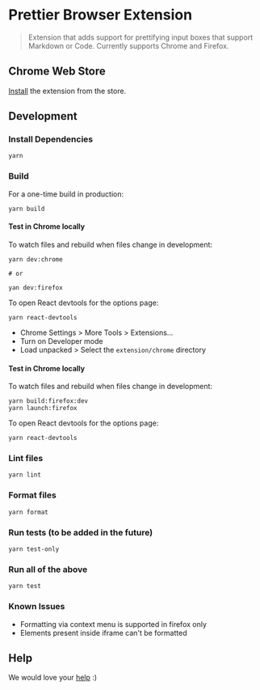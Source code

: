 # Prettier Browser Extension

> Extension that adds support for prettifying input boxes that support Markdown or Code. Currently supports Chrome and Firefox.

## Chrome Web Store

[Install](https://chrome.google.com/webstore/detail/prettier/fbcfnmplppajblbmdehballiekfgdkhp) the extension from the store.

## Development

### Install Dependencies

```
yarn
```

### Build

For a one-time build in production:

```
yarn build
```

#### Test in Chrome locally

To watch files and rebuild when files change in development:

```
yarn dev:chrome

# or

yan dev:firefox
```

To open React devtools for the options page:

```
yarn react-devtools
```

- Chrome Settings > More Tools > Extensions...
- Turn on Developer mode
- Load unpacked > Select the `extension/chrome` directory

#### Test in Chrome locally

To watch files and rebuild when files change in development:

```
yarn build:firefox:dev
yarn launch:firefox
```

To open React devtools for the options page:

```
yarn react-devtools
```

### Lint files

```
yarn lint
```

### Format files

```
yarn format
```

### Run tests (to be added in the future)

```
yarn test-only
```

### Run all of the above

```
yarn test
```

### Known Issues

- Formatting via context menu is supported in firefox only
- Elements present inside iframe can't be formatted

## Help

We would love your [help](https://github.com/prettier/prettier-browser-extension/issues) :)
